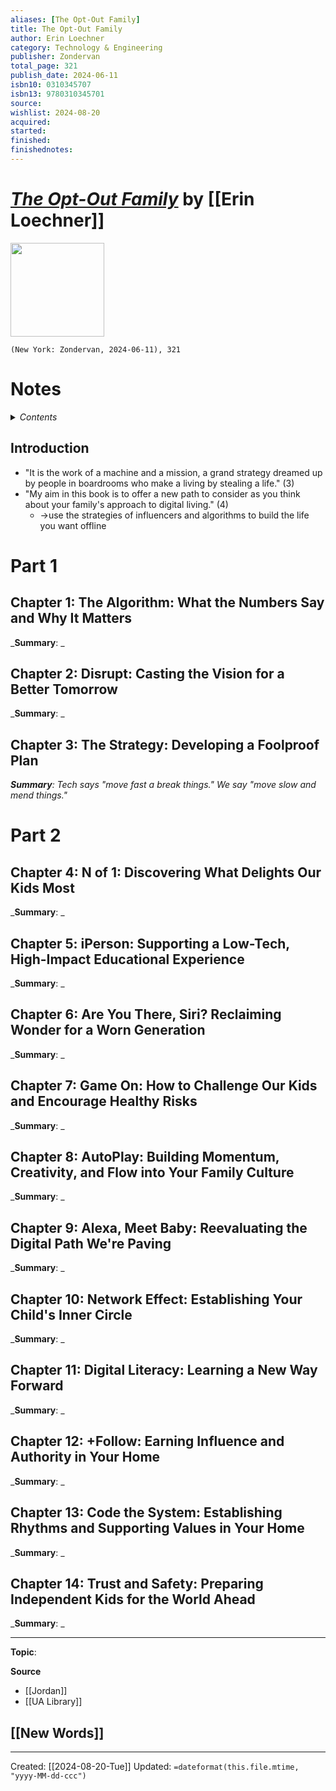 ```yaml
---
aliases: [The Opt-Out Family]
title: The Opt-Out Family
author: Erin Loechner
category: Technology & Engineering
publisher: Zondervan
total_page: 321
publish_date: 2024-06-11
isbn10: 0310345707
isbn13: 9780310345701
source: 
wishlist: 2024-08-20
acquired: 
started: 
finished: 
finishednotes: 
---
```

# *[The Opt-Out Family]()* by [[Erin Loechner]]

<img src="http://books.google.com/books/content?id=_2LhEAAAQBAJ&printsec=frontcover&img=1&zoom=1&edge=curl&source=gbs_api" width=150>

`(New York: Zondervan, 2024-06-11), 321`


# Notes

<details>
 <summary><i>Contents</i></summary>
<!-- MarkdownTOC autolink="true" -->

<!-- /MarkdownTOC -->
</details>


## Introduction 
- "It is the work of a machine and a mission, a grand strategy dreamed up by people in boardrooms who make a living by stealing a life." (3)
- "My aim in this book is to offer a new path to consider as you think about your family's approach to digital living." (4)
	- →use the strategies of influencers and algorithms to build the life you want offline 

# Part 1
## Chapter 1: The Algorithm: What the Numbers Say and Why It Matters
_**Summary**: _



## Chapter 2: Disrupt: Casting the Vision for a Better Tomorrow
_**Summary**: _



## Chapter 3: The Strategy: Developing a Foolproof Plan
_**Summary**: Tech says "move fast a break things." We say "move slow and mend things."_



# Part 2
## Chapter 4: N of 1: Discovering What Delights Our Kids Most
_**Summary**: _



## Chapter 5: iPerson: Supporting a Low-Tech, High-Impact Educational Experience
_**Summary**: _



## Chapter 6: Are You There, Siri? Reclaiming Wonder for a Worn Generation
_**Summary**: _



## Chapter 7: Game On: How to Challenge Our Kids and Encourage Healthy Risks
_**Summary**: _



## Chapter 8: AutoPlay: Building Momentum, Creativity, and Flow into Your Family Culture
_**Summary**: _



## Chapter 9: Alexa, Meet Baby: Reevaluating the Digital Path We're Paving
_**Summary**: _



## Chapter 10: Network Effect: Establishing Your Child's Inner Circle
_**Summary**: _



## Chapter 11: Digital Literacy: Learning a New Way Forward
_**Summary**: _



## Chapter 12: +Follow: Earning Influence and Authority in Your Home
_**Summary**: _



## Chapter 13: Code the System: Establishing Rhythms and Supporting Values in Your Home
_**Summary**: _



## Chapter 14: Trust and Safety: Preparing Independent Kids for the World Ahead
_**Summary**: _



--- 
**Topic**: 

**Source**
- [[Jordan]]
- [[UA Library]]
 
**[[New Words]]**
- 

---
Created: [[2024-08-20-Tue]]
Updated: `=dateformat(this.file.mtime, "yyyy-MM-dd-ccc")`